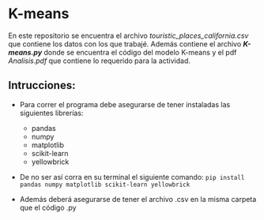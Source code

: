 # K-means
En este repositorio se encuentra el archivo *touristic_places_california.csv* que contiene los datos con los que trabajé.
Además contiene el archivo ***K-means.py*** donde se encuentra el código del modelo K-means y el pdf *Analisis.pdf* que contiene lo requerido para la actividad.

## Intrucciones:
- Para correr el programa debe asegurarse de tener instaladas las siguientes librerías:
  - pandas
  - numpy
  - matplotlib
  - scikit-learn
  - yellowbrick


- De no ser así corra en su terminal el siguiente comando:
  `pip install pandas numpy matplotlib scikit-learn yellowbrick`

- Además deberá asegurarse de tener el archivo .csv en la misma carpeta que el código .py
